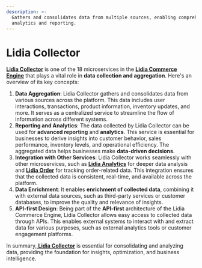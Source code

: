 ```yaml
---
description: >-
  Gathers and consolidates data from multiple sources, enabling comprehensive
  analytics and reporting.
---
```


# Lidia Collector

[**Lidia Collector**](https://dev.lidiacommerce.com/#a8a612e2-9be0-44ff-89fe-f71332027db5) is one of the 18 microservices in the [**Lidia Commerce Engine**](../) that plays a vital role in **data collection and aggregation**. Here's an overview of its key concepts:

1. **Data Aggregation**: Lidia Collector gathers and consolidates data from various sources across the platform. This data includes user interactions, transactions, product information, inventory updates, and more. It serves as a centralized service to streamline the flow of information across different systems.
2. **Reporting and Analytics**: The data collected by Lidia Collector can be used for **advanced reporting** and **analytics**. This service is essential for businesses to derive insights into customer behavior, sales performance, inventory levels, and operational efficiency. The aggregated data helps businesses make **data-driven decisions**.
3. **Integration with Other Services**: Lidia Collector works seamlessly with other microservices, such as [**Lidia Analytics**](lidia-analytics.md) for deeper data analysis and [**Lidia Order**](https://dev.lidiacommerce.com/#79ba0e4b-5257-47eb-9f06-24ee52efbdfd) for tracking order-related data. This integration ensures that the collected data is consistent, real-time, and available across the platform.
4. **Data Enrichment**: It enables **enrichment of collected data**, combining it with external data sources, such as third-party services or customer databases, to improve the quality and relevance of insights.
5. **API-first Design**: Being part of the **API-first** architecture of the Lidia Commerce Engine, Lidia Collector allows easy access to collected data through APIs. This enables external systems to interact with and extract data for various purposes, such as external analytics tools or customer engagement platforms.

In summary,[ **Lidia Collector**](https://dev.lidiacommerce.com/#a8a612e2-9be0-44ff-89fe-f71332027db5) is essential for consolidating and analyzing data, providing the foundation for insights, optimization, and business intelligence​​.
